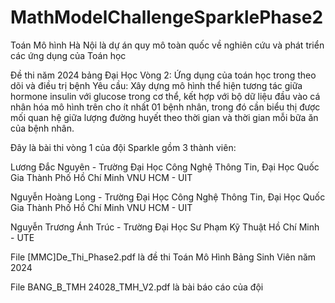 # MathModelChallengeSparklePhase2
Toán Mô hình Hà Nội là dự án quy mô toàn quốc về nghiên cứu và phát triển các ứng dụng của Toán học

Đề thi năm 2024 bảng Đại Học Vòng 2:  Ứng dụng của toán học trong theo dõi và điều trị bệnh
Yêu cầu: Xây dựng mô hình thể hiện tương tác giữa hormone insulin với glucose trong cơ
thể, kết hợp với bộ dữ liệu đầu vào cá nhân hóa mô hình trên cho ít nhất 01 bệnh nhân,
trong đó cần biểu thị được mối quan hệ giữa lượng đường huyết theo thời gian
và thời gian mỗi bữa ăn của bệnh nhân.

Đây là bài thi vòng 1 của đội Sparkle gồm 3 thành viên:

Lương Đắc Nguyên - Trường Đại Học Công Nghệ Thông Tin, Đại Học Quốc Gia Thành Phố Hồ Chí Minh VNU HCM - UIT

Nguyễn Hoàng Long - Trường Đại Học Công Nghệ Thông Tin, Đại Học Quốc Gia Thành Phố Hồ Chí Minh VNU HCM - UIT

Nguyễn Trương Ánh Trúc - Trường Đại Học Sư Phạm Kỹ Thuật Hồ Chí Minh - UTE

File [MMC]De_Thi_Phase2.pdf là đề thi Toán Mô Hình Bảng Sinh Viên năm 2024

File BANG_B_TMH 24028_TMH_V2.pdf là bài báo cáo của đội
